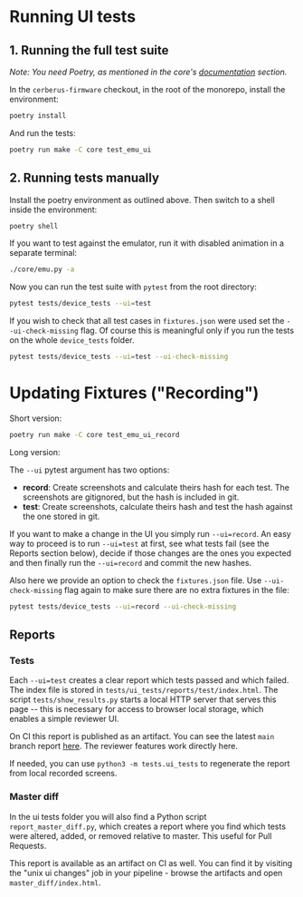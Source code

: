 # Running UI tests

## 1. Running the full test suite

_Note: You need Poetry, as mentioned in the core's [documentation](https://docs.cerberus.uraanai.com/cerberus-firmware/core/) section._

In the `cerberus-firmware` checkout, in the root of the monorepo, install the environment:

```sh
poetry install
```

And run the tests:

```sh
poetry run make -C core test_emu_ui
```

## 2. Running tests manually

Install the poetry environment as outlined above. Then switch to a shell inside the
environment:

```sh
poetry shell
```

If you want to test against the emulator, run it with disabled animation in a separate terminal:
```sh
./core/emu.py -a
```

Now you can run the test suite with `pytest` from the root directory:
```sh
pytest tests/device_tests --ui=test
```

If you wish to check that all test cases in `fixtures.json` were used set the `--ui-check-missing` flag. Of course this is meaningful only if you run the tests on the whole `device_tests` folder.

```sh
pytest tests/device_tests --ui=test --ui-check-missing
```

# Updating Fixtures ("Recording")

Short version:
```sh
poetry run make -C core test_emu_ui_record
```

Long version:

The `--ui` pytest argument has two options:

- **record**: Create screenshots and calculate theirs hash for each test.
The screenshots are gitignored, but the hash is included in git.
- **test**: Create screenshots, calculate theirs hash and test the hash against
the one stored in git.

If you want to make a change in the UI you simply run `--ui=record`. An easy way
to proceed is to run `--ui=test` at first, see what tests fail (see the Reports section below),
decide if those changes are the ones you expected and then finally run the `--ui=record`
and commit the new hashes.

Also here we provide an option to check the `fixtures.json` file. Use `--ui-check-missing` flag again to make sure there are no extra fixtures in the file:

```sh
pytest tests/device_tests --ui=record --ui-check-missing
```

## Reports

### Tests

Each `--ui=test` creates a clear report which tests passed and which failed.
The index file is stored in `tests/ui_tests/reports/test/index.html`.
The script `tests/show_results.py` starts a local HTTP server that serves this page --
this is necessary for access to browser local storage, which enables a simple reviewer
UI.

On CI this report is published as an artifact. You can see the latest `main` branch report [here](https://gitlab.com/satoshilabs/cerberus/cerberus-firmware/-/jobs/artifacts/main/file/test_ui_report/index.html?job=core%20device%20test). The reviewer features work directly here.

If needed, you can use `python3 -m tests.ui_tests` to regenerate the report from local
recorded screens.

### Master diff

In the ui tests folder you will also find a Python script `report_master_diff.py`, which
creates a report where you find which tests were altered, added, or removed relative to
master. This useful for Pull Requests.

This report is available as an artifact on CI as well. You can find it by
visiting the "unix ui changes" job in your pipeline - browse the
artifacts and open `master_diff/index.html`.
